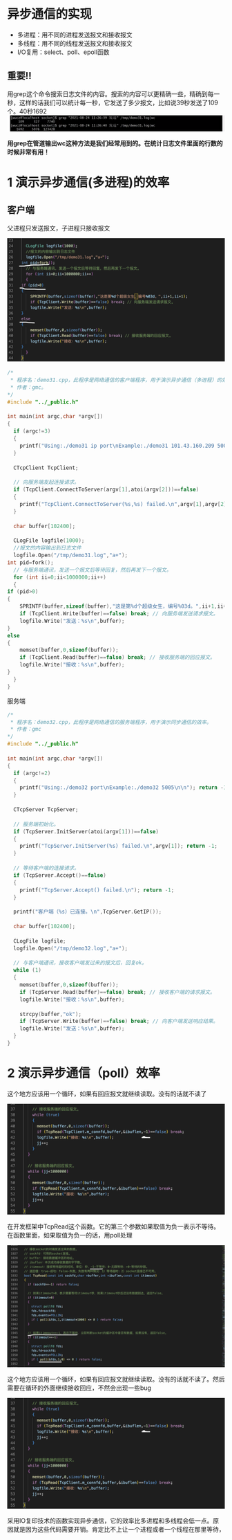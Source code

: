 异步通信的实现
===

- 多进程：用不同的进程发送报文和接收报文
- 多线程：用不同的线程发送报文和接收报文
- I/O复用：select、poll、epoll函数

重要‼️
---

用grep这个命令搜索日志文件的内容。搜索的内容可以更精确一些，精确到每一秒，这样的话我们可以统计每一秒，它发送了多少报文，比如说39秒发送了109个。40秒1692![EF016B9D43E9CCAE719DEC5FBBA3AF28](images/EF016B9D43E9CCAE719DEC5FBBA3AF28.png)

**用grep在管道输出wc这种方法是我们经常用到的。在统计日志文件里面的行数的时候非常有用！**

1 演示异步通信(多进程)的效率
===

客户端
---

父进程只发送报文，子进程只接收报文

![image-20230427202438801](images/image-20230427202438801.png)

```c++
/*
 * 程序名：demo31.cpp，此程序是网络通信的客户端程序，用于演示异步通信（多进程）的效率。
 * 作者：gmc。
*/
#include "../_public.h"
 
int main(int argc,char *argv[])
{
  if (argc!=3)
  {
    printf("Using:./demo31 ip port\nExample:./demo31 101.43.160.209 5005\n\n"); return -1;
  }

  CTcpClient TcpClient;

  // 向服务端发起连接请求。
  if (TcpClient.ConnectToServer(argv[1],atoi(argv[2]))==false)
  {
    printf("TcpClient.ConnectToServer(%s,%s) failed.\n",argv[1],argv[2]); return -1;
  }

  char buffer[102400];

  CLogFile logfile(1000);
  //报文的内容输出到日志文件
  logfile.Open("/tmp/demo31.log","a+");
int pid=fork(); 
  // 与服务端通讯，发送一个报文后等待回复，然后再发下一个报文。
  for (int ii=0;ii<1000000;ii++)
  {
if (pid>0)
{
    SPRINTF(buffer,sizeof(buffer),"这是第%d个超级女生，编号%03d。",ii+1,ii+1);
    if (TcpClient.Write(buffer)==false) break; // 向服务端发送请求报文。
    logfile.Write("发送：%s\n",buffer);
}
else
{
    memset(buffer,0,sizeof(buffer));
    if (TcpClient.Read(buffer)==false) break; // 接收服务端的回应报文。
    logfile.Write("接收：%s\n",buffer);
}
  }
}


```

服务端

```c++
/*
 * 程序名：demo32.cpp，此程序是网络通信的服务端程序，用于演示同步通信的效率。
 * 作者：gmc
*/
#include "../_public.h"
 
int main(int argc,char *argv[])
{
  if (argc!=2)
  {
    printf("Using:./demo32 port\nExample:./demo32 5005\n\n"); return -1;
  }

  CTcpServer TcpServer;

  // 服务端初始化。
  if (TcpServer.InitServer(atoi(argv[1]))==false)
  {
    printf("TcpServer.InitServer(%s) failed.\n",argv[1]); return -1;
  }

  // 等待客户端的连接请求。
  if (TcpServer.Accept()==false)
  {
    printf("TcpServer.Accept() failed.\n"); return -1;
  }

  printf("客户端（%s）已连接。\n",TcpServer.GetIP());

  char buffer[102400];

  CLogFile logfile;
  logfile.Open("/tmp/demo32.log","a+");

  // 与客户端通讯，接收客户端发过来的报文后，回复ok。
  while (1)
  {
    memset(buffer,0,sizeof(buffer));
    if (TcpServer.Read(buffer)==false) break; // 接收客户端的请求报文。
    logfile.Write("接收：%s\n",buffer);

    strcpy(buffer,"ok");
    if (TcpServer.Write(buffer)==false) break; // 向客户端发送响应结果。
    logfile.Write("发送：%s\n",buffer);
  }
}

```

2 演示异步通信（poll）效率
===

这个地方应该用一个循环，如果有回应报文就继续读取。没有的话就不读了

![image-20230427174847569](images/image-20230427174847569.png)

在开发框架中TcpRead这个函数。它的第三个参数如果取值为负一表示不等待。在函数里面，如果取值为负一的话，用poll处理

![image-20230427174327790](images/image-20230427174327790.png)

这个地方应该用一个循环，如果有回应报文就继续读取。没有的话就不读了。然后需要在循环的外面继续接收回应，不然会出现一些bug

![image-20230427174855233](images/image-20230427174855233.png)

采用IO复印技术的函数实现异步通信，它的效率比多进程和多线程会低一点。原因就是因为这些代码需要开销。肯定比不上让一个进程或者一个线程在那里等待，